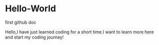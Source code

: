 # Hello-World
first github doc

Hello,I have just learned coding for a short time.I want to learn more here and start my coding journey!
